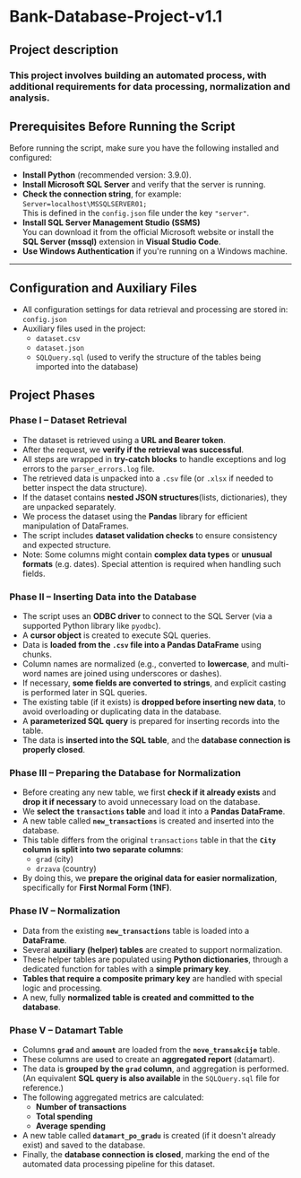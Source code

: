 # Bank-Database-Project-v1.1
## Project description
### This project involves building an automated process, with additional requirements for data processing, normalization and analysis.

## Prerequisites Before Running the Script

Before running the script, make sure you have the following installed and configured:

- **Install Python** (recommended version: 3.9.0).
- **Install Microsoft SQL Server** and verify that the server is running.
- **Check the connection string**, for example:  
  `Server=localhost\MSSQLSERVER01;`  
  This is defined in the `config.json` file under the key `"server"`.
- **Install SQL Server Management Studio (SSMS)**  
  You can download it from the official Microsoft website or install the **SQL Server (mssql)** extension in **Visual Studio Code**.
- **Use Windows Authentication** if you're running on a Windows machine.

---

## Configuration and Auxiliary Files

- All configuration settings for data retrieval and processing are stored in:  
  `config.json`
- Auxiliary files used in the project:
  - `dataset.csv`
  - `dataset.json`
  - `SQLQuery.sql` (used to verify the structure of the tables being imported into the database)

## Project Phases

### Phase I – Dataset Retrieval

- The dataset is retrieved using a **URL and Bearer token**.
- After the request, we **verify if the retrieval was successful**.
- All steps are wrapped in **try-catch blocks** to handle exceptions and log errors to the `parser_errors.log` file.
- The retrieved data is unpacked into a `.csv` file (or `.xlsx` if needed to better inspect the data structure).
- If the dataset contains **nested JSON structures**(lists, dictionaries), they are unpacked separately.
- We process the dataset using the **Pandas** library for efficient manipulation of DataFrames.
- The script includes **dataset validation checks** to ensure consistency and expected structure.
- Note: Some columns might contain **complex data types** or **unusual formats** (e.g. dates). Special attention is required when handling such fields.

### Phase II – Inserting Data into the Database

- The script uses an **ODBC driver** to connect to the SQL Server (via a supported Python library like `pyodbc`).
- A **cursor object** is created to execute SQL queries.
- Data is **loaded from the `.csv` file into a Pandas DataFrame** using chunks.
- Column names are normalized (e.g., converted to **lowercase**, and multi-word names are joined using underscores or dashes).
- If necessary, **some fields are converted to strings**, and explicit casting is performed later in SQL queries.
- The existing table (if it exists) is **dropped before inserting new data**, to avoid overloading or duplicating data in the database.
- A **parameterized SQL query** is prepared for inserting records into the table.
- The data is **inserted into the SQL table**, and the **database connection is properly closed**.

### Phase III – Preparing the Database for Normalization

- Before creating any new table, we first **check if it already exists** and **drop it if necessary** to avoid unnecessary load on the database.
- We **select the `transactions` table** and load it into a **Pandas DataFrame**.
- A new table called **`new_transactions`** is created and inserted into the database.
- This table differs from the original `transactions` table in that the **`City` column is split into two separate columns**:  
  - `grad` (city)  
  - `drzava` (country)
- By doing this, we **prepare the original data for easier normalization**, specifically for **First Normal Form (1NF)**.

### Phase IV – Normalization

- Data from the existing **`new_transactions`** table is loaded into a **DataFrame**.
- Several **auxiliary (helper) tables** are created to support normalization.
- These helper tables are populated using **Python dictionaries**, through a dedicated function for tables with a **simple primary key**.
- **Tables that require a composite primary key** are handled with special logic and processing.
- A new, fully **normalized table is created and committed to the database**.

### Phase V – Datamart Table

- Columns **`grad`** and **`amount`** are loaded from the **`nove_transakcije`** table.
- These columns are used to create an **aggregated report** (datamart).
- The data is **grouped by the `grad` column**, and aggregation is performed.  
  (An equivalent **SQL query is also available** in the `SQLQuery.sql` file for reference.)
- The following aggregated metrics are calculated:
  - **Number of transactions**
  - **Total spending**
  - **Average spending**
- A new table called **`datamart_po_gradu`** is created (if it doesn't already exist) and saved to the database.
- Finally, the **database connection is closed**, marking the end of the automated data processing pipeline for this dataset.




